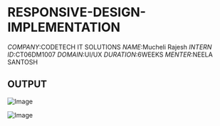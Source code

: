 # RESPONSIVE-DESIGN-IMPLEMENTATION
*COMPANY*:CODETECH IT SOLUTIONS
*NAME*:Mucheli Rajesh
*INTERN ID*:CT06DM1007
*DOMAIN*:UI/UX
*DURATION*:6WEEKS
*MENTER*:NEELA SANTOSH
## OUTPUT
![Image](https://github.com/user-attachments/assets/476f0258-b67d-4f78-b712-950d1363c937)

![Image](https://github.com/user-attachments/assets/d1be5dc8-b4b4-4e2a-8bf6-8522a9f8ffa7)
